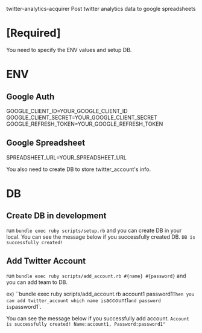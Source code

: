 twitter-analytics-acquirer
Post twitter analytics data to google spreadsheets

# [Required]

You need to specify the ENV values and setup DB.

# ENV

## Google Auth
GOOGLE_CLIENT_ID=YOUR_GOOGLE_CLIENT_ID
GOOGLE_CLIENT_SECRET=YOUR_GOOGLE_CLIENT_SECRET
GOOGLE_REFRESH_TOKEN=YOUR_GOOGLE_REFRESH_TOKEN

## Google Spreadsheet
SPREADSHEET_URL=YOUR_SPREADSHEET_URL

You also need to create DB to store twitter_account's info.

# DB

## Create DB in development

run `bundle exec ruby scripts/setup.rb` and you can create DB in your local.
You can see the message below if you successfully created DB.
`DB is successfully created!`


## Add Twitter Account

run `bundle exec ruby scripts/add_account.rb #{name} #{password}`
and you can add team to DB.

ex) ``bundle exec ruby scripts/add_account.rb account1 password1`
Then you can add twitter_account which name is `account1` and password is `password1`.

You can see the message below if you successfully add account.
`Account is successfully created! Name:account1, Password:password1"`
